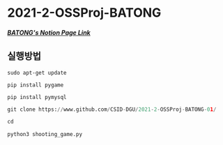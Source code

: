 # 2021-2-OSSProj-BATONG
##### [BATONG's Notion Page Link](https://www.notion.so/2021-2-OSSP-BATONG-6c798b0fa0e74f52ab13c10d03274505)

## 실행방법
```shell
sudo apt-get update
```
   
```shell
pip install pygame
```
   
```shell
pip install pymysql
```

```python
git clone https://www.github.com/CSID-DGU/2021-2-OSSProj-BATONG-01/
```
   
```python
cd 
```
   
```python
python3 shooting_game.py
```
